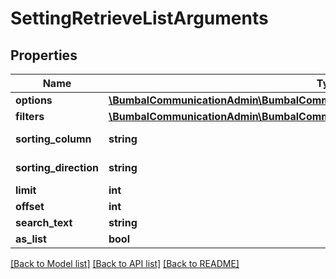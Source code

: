 # SettingRetrieveListArguments

## Properties
Name | Type | Description | Notes
------------ | ------------- | ------------- | -------------
**options** | [**\BumbalCommunicationAdmin\BumbalCommunicationAdmin\Model\SettingOptionsModel**](SettingOptionsModel.md) |  | [optional] 
**filters** | [**\BumbalCommunicationAdmin\BumbalCommunicationAdmin\Model\SettingFiltersModel**](SettingFiltersModel.md) |  | [optional] 
**sorting_column** | **string** | Sorting Column | [optional] 
**sorting_direction** | **string** | Sorting Direction | [optional] 
**limit** | **int** |  | [optional] 
**offset** | **int** |  | [optional] 
**search_text** | **string** |  | [optional] 
**as_list** | **bool** |  | [optional] 

[[Back to Model list]](../README.md#documentation-for-models) [[Back to API list]](../README.md#documentation-for-api-endpoints) [[Back to README]](../README.md)


